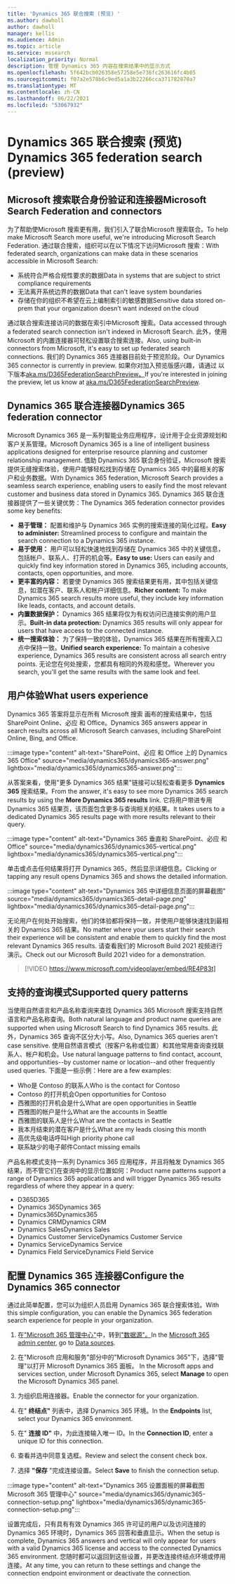 ```yaml
---
title: 'Dynamics 365 联合搜索 (预览) '
ms.author: dawholl
author: dawholl
manager: kellis
ms.audience: Admin
ms.topic: article
ms.service: mssearch
localization_priority: Normal
description: 管理 Dynamics 365 内容在搜索结果中的显示方式
ms.openlocfilehash: 5f642bcb026358e57258e5e736fc263616fc4b05
ms.sourcegitcommit: f07a2e578b6c9ed5a1a3b22266cca371782870a7
ms.translationtype: MT
ms.contentlocale: zh-CN
ms.lasthandoff: 06/22/2021
ms.locfileid: "53067932"
---
```

# <a name="dynamics-365-federation-search-preview"></a><span data-ttu-id="bfedb-103">Dynamics 365 联合搜索 (预览) </span><span class="sxs-lookup"><span data-stu-id="bfedb-103">Dynamics 365 federation search (preview)</span></span>

## <a name="microsoft-search-federation-and-connectors"></a><span data-ttu-id="bfedb-104">Microsoft 搜索联合身份验证和连接器</span><span class="sxs-lookup"><span data-stu-id="bfedb-104">Microsoft Search Federation and connectors</span></span>

<span data-ttu-id="bfedb-105">为了帮助使Microsoft 搜索更有用，我们引入了联合Microsoft 搜索联合。</span><span class="sxs-lookup"><span data-stu-id="bfedb-105">To help make Microsoft Search more useful, we're introducing Microsoft Search Federation.</span></span> <span data-ttu-id="bfedb-106">通过联合搜索，组织可以在以下情况下访问Microsoft 搜索：</span><span class="sxs-lookup"><span data-stu-id="bfedb-106">With federated search, organizations can make data in these scenarios accessible in Microsoft Search:</span></span>

* <span data-ttu-id="bfedb-107">系统符合严格合规性要求的数据</span><span class="sxs-lookup"><span data-stu-id="bfedb-107">Data in systems that are subject to strict compliance requirements</span></span>
* <span data-ttu-id="bfedb-108">无法离开系统边界的数据</span><span class="sxs-lookup"><span data-stu-id="bfedb-108">Data that can't leave system boundaries</span></span>
* <span data-ttu-id="bfedb-109">存储在你的组织不希望在云上编制索引的敏感数据</span><span class="sxs-lookup"><span data-stu-id="bfedb-109">Sensitive data stored on-prem that your organization doesn’t want indexed on the cloud</span></span>

<span data-ttu-id="bfedb-110">通过联合搜索连接访问的数据在索引中Microsoft 搜索。</span><span class="sxs-lookup"><span data-stu-id="bfedb-110">Data accessed through a federated search connection isn't indexed in Microsoft Search.</span></span> <span data-ttu-id="bfedb-111">此外，使用 Microsoft 的内置连接器可轻松设置联合搜索连接。</span><span class="sxs-lookup"><span data-stu-id="bfedb-111">Also, using built-in connectors from Microsoft, it's easy to set up federated search connections.</span></span> <span data-ttu-id="bfedb-112">我们的 Dynamics 365 连接器目前处于预览阶段。</span><span class="sxs-lookup"><span data-stu-id="bfedb-112">Our Dynamics 365 connector is currently in preview.</span></span> <span data-ttu-id="bfedb-113">如果你对加入预览版感兴趣，请通过 以下版本[aka.ms/D365FederationSearchPreview。](https://aka.ms/D365FederationSearchPreview)</span><span class="sxs-lookup"><span data-stu-id="bfedb-113">If you're interested in joining the preview, let us know at [aka.ms/D365FederationSearchPreview](https://aka.ms/D365FederationSearchPreview).</span></span>

## <a name="dynamics-365-federation-connector"></a><span data-ttu-id="bfedb-114">Dynamics 365 联合连接器</span><span class="sxs-lookup"><span data-stu-id="bfedb-114">Dynamics 365 federation connector</span></span>

<span data-ttu-id="bfedb-115">Microsoft Dynamics 365 是一系列智能业务应用程序，设计用于企业资源规划和客户关系管理。</span><span class="sxs-lookup"><span data-stu-id="bfedb-115">Microsoft Dynamics 365 is a line of intelligent business applications designed for enterprise resource planning and customer relationship management.</span></span> <span data-ttu-id="bfedb-116">借助 Dynamics 365 联合身份验证，Microsoft 搜索提供无缝搜索体验，使用户能够轻松找到存储在 Dynamics 365 中的最相关的客户和业务数据。</span><span class="sxs-lookup"><span data-stu-id="bfedb-116">With Dynamics 365 federation, Microsoft Search provides a seamless search experience, enabling users to easily find the most relevant customer and business data stored in Dynamics 365.</span></span> <span data-ttu-id="bfedb-117">Dynamics 365 联合连接器提供了一些关键优势：</span><span class="sxs-lookup"><span data-stu-id="bfedb-117">The Dynamics 365 federation connector provides some key benefits:</span></span>

* <span data-ttu-id="bfedb-118">**易于管理：** 配置和维护与 Dynamics 365 实例的搜索连接的简化过程。</span><span class="sxs-lookup"><span data-stu-id="bfedb-118">**Easy to administer:** Streamlined process to configure and maintain the search connection to a Dynamics 365 instance.</span></span>
* <span data-ttu-id="bfedb-119">**易于使用：** 用户可以轻松快速地找到存储在 Dynamics 365 中的关键信息，包括帐户、联系人、打开的机会等。</span><span class="sxs-lookup"><span data-stu-id="bfedb-119">**Easy to use:** Users can easily and quickly find key information stored in Dynamics 365, including accounts, contacts, open opportunities, and more.</span></span>
* <span data-ttu-id="bfedb-120">**更丰富的内容：** 若要使 Dynamics 365 搜索结果更有用，其中包括关键信息，如潜在客户、联系人和帐户详细信息。</span><span class="sxs-lookup"><span data-stu-id="bfedb-120">**Richer content:** To make Dynamics 365 search results more useful, they include key information like leads, contacts, and account details.</span></span>
* <span data-ttu-id="bfedb-121">**内置数据保护：** Dynamics 365 结果将仅为有权访问已连接实例的用户显示。</span><span class="sxs-lookup"><span data-stu-id="bfedb-121">**Built-in data protection:** Dynamics 365 results will only appear for users that have access to the connected instance.</span></span>
* <span data-ttu-id="bfedb-122">**统一搜索体验：** 为了保持一致的体验，Dynamics 365 结果在所有搜索入口点中保持一致。</span><span class="sxs-lookup"><span data-stu-id="bfedb-122">**Unified search experience:** To maintain a cohesive experience, Dynamics 365 results are consistent across all search entry points.</span></span> <span data-ttu-id="bfedb-123">无论您在何处搜索，您都具有相同的外观和感觉。</span><span class="sxs-lookup"><span data-stu-id="bfedb-123">Wherever you search, you'll get the same results with the same look and feel.</span></span>

## <a name="what-users-experience"></a><span data-ttu-id="bfedb-124">用户体验</span><span class="sxs-lookup"><span data-stu-id="bfedb-124">What users experience</span></span>

<span data-ttu-id="bfedb-125">Dynamics 365 答案将显示在所有 Microsoft 搜索 画布的搜索结果中，包括 SharePoint Online、必应 和 Office。</span><span class="sxs-lookup"><span data-stu-id="bfedb-125">Dynamics 365 answers appear in search results across all Microsoft Search canvases, including SharePoint Online, Bing, and Office.</span></span>

:::image type="content" alt-text="SharePoint、必应 和 Office 上的 Dynamics 365 Office" source="media/dynamics365/dynamics365-answer.png" lightbox="media/dynamics365/dynamics365-answer.png":::

<span data-ttu-id="bfedb-127">从答案来看，使用"更多 Dynamics 365 结果"链接可以轻松查看更多 **Dynamics 365** 搜索结果。</span><span class="sxs-lookup"><span data-stu-id="bfedb-127">From the answer, it's easy to see more Dynamics 365 search results by using the **More Dynamics 365 results** link.</span></span> <span data-ttu-id="bfedb-128">它将用户带进专用 Dynamics 365 结果页，该页面包含更多与查询相关的结果。</span><span class="sxs-lookup"><span data-stu-id="bfedb-128">It takes users to a dedicated Dynamics 365 results page with more results relevant to their query.</span></span>

:::image type="content" alt-text="Dynamics 365 垂直和 SharePoint、必应 和 Office" source="media/dynamics365/dynamics365-vertical.png" lightbox="media/dynamics365/dynamics365-vertical.png":::

<span data-ttu-id="bfedb-130">单击或点击任何结果将打开 Dynamics 365，然后显示详细信息。</span><span class="sxs-lookup"><span data-stu-id="bfedb-130">Clicking or tapping any result opens Dynamics 365 and shows the detailed information.</span></span>

:::image type="content" alt-text="Dynamics 365 中详细信息页面的屏幕截图" source="media/dynamics365/dynamics365-detail-page.png" lightbox="media/dynamics365/dynamics365-detail-page.png":::

<span data-ttu-id="bfedb-132">无论用户在何处开始搜索，他们的体验都将保持一致，并使用户能够快速找到最相关的 Dynamics 365 结果。</span><span class="sxs-lookup"><span data-stu-id="bfedb-132">No matter where your users start their search their experience will be consistent and enable them to quickly find the most relevant Dynamics 365 results.</span></span> <span data-ttu-id="bfedb-133">请查看我们的 Microsoft Build 2021 视频进行演示。</span><span class="sxs-lookup"><span data-stu-id="bfedb-133">Check out our Microsoft Build 2021 video for a demonstration.</span></span>

> [!VIDEO https://www.microsoft.com/videoplayer/embed/RE4P83t]

## <a name="supported-query-patterns"></a><span data-ttu-id="bfedb-134">支持的查询模式</span><span class="sxs-lookup"><span data-stu-id="bfedb-134">Supported query patterns</span></span>

<span data-ttu-id="bfedb-135">当使用自然语言和产品名称查询来查找 Dynamics 365 Microsoft 搜索支持自然语言和产品名称查询。</span><span class="sxs-lookup"><span data-stu-id="bfedb-135">Both natural language and product name queries are supported when using Microsoft Search to find Dynamics 365 results.</span></span> <span data-ttu-id="bfedb-136">此外，Dynamics 365 查询不区分大小写。</span><span class="sxs-lookup"><span data-stu-id="bfedb-136">Also, Dynamics 365 queries aren't case sensitive.</span></span> <span data-ttu-id="bfedb-137">使用自然语言模式（按客户名称或位置）和其他常用查询查找联系人、帐户和机会。</span><span class="sxs-lookup"><span data-stu-id="bfedb-137">Use natural language patterns to find contact, account, and opportunities--by customer name or location--and other frequently used queries.</span></span> <span data-ttu-id="bfedb-138">下面是一些示例：</span><span class="sxs-lookup"><span data-stu-id="bfedb-138">Here are a few examples:</span></span>

* <span data-ttu-id="bfedb-139">Who是 Contoso 的联系人</span><span class="sxs-lookup"><span data-stu-id="bfedb-139">Who is the contact for Contoso</span></span>
* <span data-ttu-id="bfedb-140">Contoso 的打开机会</span><span class="sxs-lookup"><span data-stu-id="bfedb-140">Open opportunities for Contoso</span></span>
* <span data-ttu-id="bfedb-141">西雅图的打开机会是什么</span><span class="sxs-lookup"><span data-stu-id="bfedb-141">What are open opportunities in Seattle</span></span>
* <span data-ttu-id="bfedb-142">西雅图的帐户是什么</span><span class="sxs-lookup"><span data-stu-id="bfedb-142">What are the accounts in Seattle</span></span>
* <span data-ttu-id="bfedb-143">西雅图的联系人是什么</span><span class="sxs-lookup"><span data-stu-id="bfedb-143">What are the contacts in Seattle</span></span>
* <span data-ttu-id="bfedb-144">我本月结束的潜在客户是什么</span><span class="sxs-lookup"><span data-stu-id="bfedb-144">What are my leads closing this month</span></span>
* <span data-ttu-id="bfedb-145">高优先级电话呼叫</span><span class="sxs-lookup"><span data-stu-id="bfedb-145">High priority phone call</span></span>
* <span data-ttu-id="bfedb-146">联系缺少的电子邮件</span><span class="sxs-lookup"><span data-stu-id="bfedb-146">Contact missing emails</span></span>

<span data-ttu-id="bfedb-147">产品名称模式支持一系列 Dynamics 365 应用程序，并且将触发 Dynamics 365 结果，而不管它们在查询中的显示位置如何：</span><span class="sxs-lookup"><span data-stu-id="bfedb-147">Product name patterns support a range of Dynamics 365 applications and will trigger Dynamics 365 results regardless of where they appear in a query:</span></span>

* <span data-ttu-id="bfedb-148">D365</span><span class="sxs-lookup"><span data-stu-id="bfedb-148">D365</span></span>
* <span data-ttu-id="bfedb-149">Dynamics 365</span><span class="sxs-lookup"><span data-stu-id="bfedb-149">Dynamics 365</span></span>
* <span data-ttu-id="bfedb-150">Dynamics365</span><span class="sxs-lookup"><span data-stu-id="bfedb-150">Dynamics365</span></span>
* <span data-ttu-id="bfedb-151">Dynamics CRM</span><span class="sxs-lookup"><span data-stu-id="bfedb-151">Dynamics CRM</span></span>
* <span data-ttu-id="bfedb-152">Dynamics Sales</span><span class="sxs-lookup"><span data-stu-id="bfedb-152">Dynamics Sales</span></span>
* <span data-ttu-id="bfedb-153">Dynamics Customer Service</span><span class="sxs-lookup"><span data-stu-id="bfedb-153">Dynamics Customer Service</span></span>
* <span data-ttu-id="bfedb-154">Dynamics Service</span><span class="sxs-lookup"><span data-stu-id="bfedb-154">Dynamics Service</span></span>
* <span data-ttu-id="bfedb-155">Dynamics Field Service</span><span class="sxs-lookup"><span data-stu-id="bfedb-155">Dynamics Field Service</span></span>

## <a name="configure-the-dynamics-365-connector"></a><span data-ttu-id="bfedb-156">配置 Dynamics 365 连接器</span><span class="sxs-lookup"><span data-stu-id="bfedb-156">Configure the Dynamics 365 connector</span></span>

<span data-ttu-id="bfedb-157">通过此简单配置，您可以为组织人员启用 Dynamics 365 联合搜索体验。</span><span class="sxs-lookup"><span data-stu-id="bfedb-157">With this simple configuration, you can enable the Dynamics 365 federation search experience for people in your organization.</span></span>

1. <span data-ttu-id="bfedb-158">在["Microsoft 365 管理中心"](https://admin.microsoft.com)中，转到["数据源"。](https://admin.microsoft.com/Adminportal/Home#/MicrosoftSearch/connectors)</span><span class="sxs-lookup"><span data-stu-id="bfedb-158">In the [Microsoft 365 admin center](https://admin.microsoft.com), go to [Data sources](https://admin.microsoft.com/Adminportal/Home#/MicrosoftSearch/connectors).</span></span>

2. <span data-ttu-id="bfedb-159">在"Microsoft 应用和服务"部分中的"Microsoft Dynamics 365"下，选择"管理"以打开 Microsoft Dynamics 365 面板。 </span><span class="sxs-lookup"><span data-stu-id="bfedb-159">In the Microsoft apps and services section, under Microsoft Dynamics 365, select **Manage** to open the Microsoft Dynamics 365 panel.</span></span>

3. <span data-ttu-id="bfedb-160">为组织启用连接器。</span><span class="sxs-lookup"><span data-stu-id="bfedb-160">Enable the connector for your organization.</span></span>

4. <span data-ttu-id="bfedb-161">在" **终结点"** 列表中，选择 Dynamics 365 环境。</span><span class="sxs-lookup"><span data-stu-id="bfedb-161">In the **Endpoints** list, select your Dynamics 365 environment.</span></span>

5. <span data-ttu-id="bfedb-162">在" **连接 ID"** 中，为此连接输入唯一 ID。</span><span class="sxs-lookup"><span data-stu-id="bfedb-162">In the **Connection ID**, enter a unique ID for this connection.</span></span>

6. <span data-ttu-id="bfedb-163">查看并选中同意复选框。</span><span class="sxs-lookup"><span data-stu-id="bfedb-163">Review and select the consent check box.</span></span>

7. <span data-ttu-id="bfedb-164">选择 **"保存** "完成连接设置。</span><span class="sxs-lookup"><span data-stu-id="bfedb-164">Select **Save** to finish the connection setup.</span></span>

:::image type="content" alt-text="Dynamics 365 设置面板的屏幕截图Microsoft 365 管理中心" source="media/dynamics365/dynamic365-connection-setup.png" lightbox="media/dynamics365/dynamic365-connection-setup.png":::

<span data-ttu-id="bfedb-166">设置完成后，只有具有有效 Dynamics 365 许可证的用户以及访问连接的 Dynamics 365 环境时，Dynamics 365 回答和垂直显示。</span><span class="sxs-lookup"><span data-stu-id="bfedb-166">When the setup is complete, Dynamics 365 answers and vertical will only appear for users with a valid Dynamics 365 license and access to the connected Dynamics 365 environment.</span></span> <span data-ttu-id="bfedb-167">您随时都可以返回到这些设置，并更改连接终结点环境或停用连接。</span><span class="sxs-lookup"><span data-stu-id="bfedb-167">At any time, you can return to these settings and change the connection endpoint environment or deactivate the connection.</span></span>
